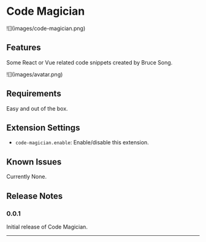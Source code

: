 # Code Magician

![](images/code-magician.png\)

## Features

Some React or Vue related code snippets created by Bruce Song.

![](images/avatar.png\)

## Requirements

Easy and out of the box.

## Extension Settings

- `code-magician.enable`: Enable/disable this extension.

## Known Issues

Currently None.

## Release Notes

### 0.0.1

Initial release of Code Magician.

---
